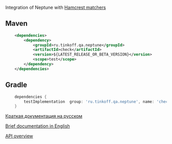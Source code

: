 Integration of Neptune with [Hamcrest matchers](http://hamcrest.org/JavaHamcrest/tutorial)

## Maven

```xml
    <dependencies>
        <dependency>
            <groupId>ru.tinkoff.qa.neptune</groupId>
            <artifactId>check</artifactId>
            <version>${LATEST_RELEASE_OR_BETA_VERSION}</version>
            <scope>test</scope>
        </dependency>
    </dependencies>
```

## Gradle

```groovy
    dependencies {
        testImplementation  group: 'ru.tinkoff.qa.neptune', name: 'check', version: LATEST_RELEASE_OR_BETA_VERSION    
    }
```

[Краткая документация на русском](./doc/rus/README.MD)

[Brief documentation in English](./doc/eng/README.MD)

[API overview](https://tinkoff.github.io/neptune/check/index.html)
